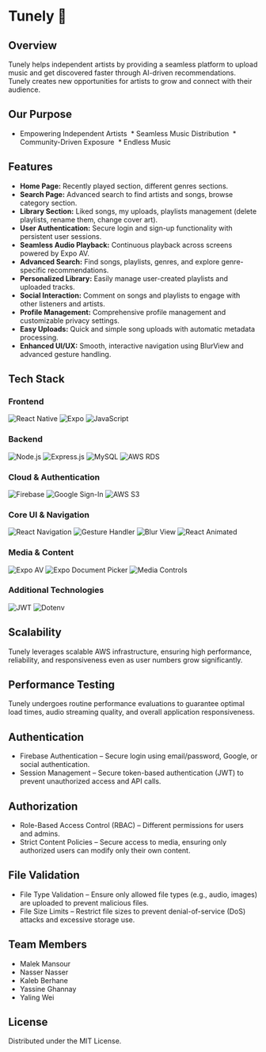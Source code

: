 # Tunely 🎵  

## Overview
Tunely helps independent artists by providing a seamless platform to upload music and get discovered faster through AI-driven recommendations. Tunely creates new opportunities for artists to grow and connect with their audience.
​
## Our Purpose
* Empowering Independent Artists ​
​* Seamless Music Distribution ​
​* Community-Driven Exposure ​
​* Endless Music ​

## Features
- **Home Page:** Recently played section, different genres sections.
- **Search Page:** Advanced search to find artists and songs, browse category section.
- **Library Section:** Liked songs, my uploads, playlists management (delete playlists, rename them, change cover art).
- **User Authentication:** Secure login and sign-up functionality with persistent user sessions.
- **Seamless Audio Playback:** Continuous playback across screens powered by Expo AV.
- **Advanced Search:** Find songs, playlists, genres, and explore genre-specific recommendations.
- **Personalized Library:** Easily manage user-created playlists and uploaded tracks.
- **Social Interaction:** Comment on songs and playlists to engage with other listeners and artists.
- **Profile Management:** Comprehensive profile management and customizable privacy settings.
- **Easy Uploads:** Quick and simple song uploads with automatic metadata processing.
- **Enhanced UI/UX:** Smooth, interactive navigation using BlurView and advanced gesture handling.

## Tech Stack
### Frontend  
![React Native](https://img.shields.io/badge/React_Native-20232A?style=flat&logo=react&logoColor=61DAFB)
![Expo](https://img.shields.io/badge/Expo-000020?style=flat&logo=expo&logoColor=white)
![JavaScript](https://img.shields.io/badge/JavaScript-F7DF1E?style=flat&logo=javascript&logoColor=black)

### Backend  
![Node.js](https://img.shields.io/badge/Node.js-339933?style=flat&logo=node.js&logoColor=white)
![Express.js](https://img.shields.io/badge/Express.js-000000?style=flat&logo=express&logoColor=white)
![MySQL](https://img.shields.io/badge/MySQL-4479A1?style=flat&logo=mysql&logoColor=white)
![AWS RDS](https://img.shields.io/badge/AWS_RDS-232F3E?style=flat&logo=amazon-aws&logoColor=white)

### Cloud & Authentication  
![Firebase](https://img.shields.io/badge/Firebase-FFCA28?style=flat&logo=firebase&logoColor=black)
![Google Sign-In](https://img.shields.io/badge/Google_Sign--In-4285F4?style=flat&logo=google&logoColor=white)
![AWS S3](https://img.shields.io/badge/AWS_S3-569A31?style=flat&logo=amazon-s3&logoColor=white)

### Core UI & Navigation  
![React Navigation](https://img.shields.io/badge/React_Navigation-61DAFB?style=flat&logo=react&logoColor=black)
![Gesture Handler](https://img.shields.io/badge/Gesture_Handler-FF6C37?style=flat&logo=swipe&logoColor=white)
![Blur View](https://img.shields.io/badge/Blur_View-6A5ACD?style=flat&logo=adobe&logoColor=white)
![React Animated](https://img.shields.io/badge/React_Animated-61DAFB?style=flat&logo=react&logoColor=black)

### Media & Content  
![Expo AV](https://img.shields.io/badge/Expo_AV-000020?style=flat&logo=expo&logoColor=white)
![Expo Document Picker](https://img.shields.io/badge/Document_Picker-000020?style=flat&logo=expo&logoColor=white)
![Media Controls](https://img.shields.io/badge/Media_Controls-000000?style=flat&logo=mediafire&logoColor=white)

### Additional Technologies  
![JWT](https://img.shields.io/badge/Token_Verification-000000?style=flat&logo=json-web-tokens&logoColor=white)
![Dotenv](https://img.shields.io/badge/Dotenv-ECD53F?style=flat&logo=dotenv&logoColor=black)

## Scalability
Tunely leverages scalable AWS infrastructure, ensuring high performance, reliability, and responsiveness even as user numbers grow significantly.

## Performance Testing
Tunely undergoes routine performance evaluations to guarantee optimal load times, audio streaming quality, and overall application responsiveness.

## Authentication
* Firebase Authentication – Secure login using email/password, Google, or social authentication.
* Session Management – Secure token-based authentication (JWT) to prevent unauthorized access and API calls.

## Authorization
* Role-Based Access Control (RBAC) – Different permissions for users and admins.
* Strict Content Policies – Secure access to media, ensuring only authorized users can modify only their own content.

## File Validation
* File Type Validation – Ensure only allowed file types (e.g., audio, images) are uploaded to prevent malicious files.
* File Size Limits – Restrict file sizes to prevent denial-of-service (DoS) attacks and excessive storage use.

## Team Members
* Malek Mansour
* Nasser Nasser
* Kaleb Berhane 
* Yassine Ghannay
* Yaling Wei

## License
Distributed under the MIT License.
